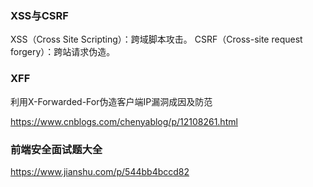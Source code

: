 ###  XSS与CSRF
XSS（Cross Site Scripting）：跨域脚本攻击。
CSRF（Cross-site request forgery）：跨站请求伪造。

### XFF
利用X-Forwarded-For伪造客户端IP漏洞成因及防范

https://www.cnblogs.com/chenyablog/p/12108261.html


### 前端安全面试题大全
https://www.jianshu.com/p/544bb4bccd82
